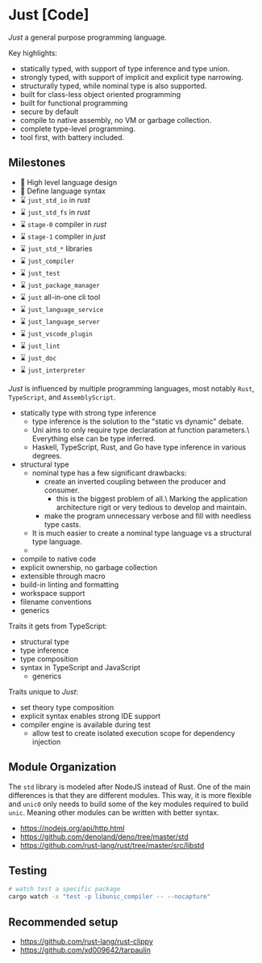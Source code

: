 # Just [Code]

*Just* a general purpose programming language.

Key highlights:

- statically typed, with support of type inference and type union.
- strongly typed, with support of implicit and explicit type narrowing.
- structurally typed, while nominal type is also supported.
- built for class-less object oriented programming
- built for functional programming
- secure by default
- compile to native assembly, no VM or garbage collection.
- complete type-level programming.
- tool first, with battery included.

## Milestones

- 🚧 High level language design
- 🚧 Define language syntax
- ⌛️ `just_std_io` in *rust*
- ⌛️ `just_std_fs` in *rust*
- ⌛️ `stage-0` compiler in *rust*
- ⌛️ `stage-1` compiler in *just*
- ⌛️ `just_std_*` libraries
- ⌛️ `just_compiler`
- ⌛️ `just_test`
- ⌛️ `just_package_manager`
- ⌛️ `just` all-in-one cli tool
- ⌛️ `just_language_service`
- ⌛️ `just_language_server`
- ⌛️ `just_vscode_plugin`
- ⌛️ `just_lint`
- ⌛️ `just_doc`
- ⌛️ `just_interpreter`

*Just* is influenced by multiple programming languages,
most notably `Rust`, `TypeScript`, and `AssemblyScript`.

- statically type with strong type inference
  - type inference is the solution to the "static vs dynamic" debate.
  - Uni aims to only require type declaration at function parameters.\\
    Everything else can be type inferred.
  - Haskell, TypeScript, Rust, and Go have type inference in various degrees.
- structural type
  - nominal type has a few significant drawbacks:
    - create an inverted coupling between the producer and consumer.
      - this is the biggest problem of all.\\
        Marking the application architecture rigit or very tedious to develop and maintain.
    - make the program unnecessary verbose and fill with needless type casts.
  - It is much easier to create a nominal type language vs a structural type language.
  -
- compile to native code
- explicit ownership, no garbage collection
- extensible through macro
- build-in linting and formatting
- workspace support
- filename conventions
- generics

Traits it gets from TypeScript:

- structural type
- type inference
- type composition
- syntax in TypeScript and JavaScript
  - generics

Traits unique to *Just*:

- set theory type composition
- explicit syntax enables strong IDE support
- compiler engine is available during test
  - allow test to create isolated execution scope for dependency injection

## Module Organization

The `std` library is modeled after NodeJS instead of Rust.
One of the main differences is that they are different modules.
This way, it is more flexible and `unic0` only needs to build some of the key modules required to build `unic`.
Meaning other modules can be written with better syntax.

- <https://nodejs.org/api/http.html>
- <https://github.com/denoland/deno/tree/master/std>
- <https://github.com/rust-lang/rust/tree/master/src/libstd>

## Testing

```sh
# watch test a specific package
cargo watch -x "test -p libunic_compiler -- --nocapture"
```

## Recommended setup

- <https://github.com/rust-lang/rust-clippy>
- <https://github.com/xd009642/tarpaulin>
